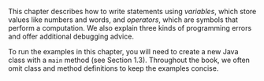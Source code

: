 This chapter describes how to write statements using *variables*, which store values like numbers and words, and *operators*, which are symbols that perform a computation. We also explain three kinds of programming errors and offer additional debugging advice.

To run the examples in this chapter, you will need to create a new Java class with a `main` method (see Section 1.3). Throughout the book, we often omit class and method definitions to keep the examples concise.